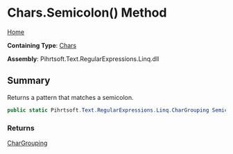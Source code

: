 # Chars\.Semicolon\(\) Method

[Home](../../../../../../README.md)

**Containing Type**: [Chars](../README.md)

**Assembly**: Pihrtsoft\.Text\.RegularExpressions\.Linq\.dll

## Summary

Returns a pattern that matches a semicolon\.

```csharp
public static Pihrtsoft.Text.RegularExpressions.Linq.CharGrouping Semicolon()
```

### Returns

[CharGrouping](../../CharGrouping/README.md)

